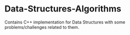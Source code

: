 # Data-Structures-Algorithms

Contains C++ implementation for Data Structures with some problems/challenges related to them.
